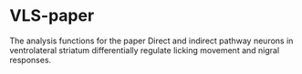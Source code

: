 # VLS-paper
The analysis functions for the paper Direct and indirect pathway neurons in ventrolateral striatum differentially regulate licking movement and nigral responses.

